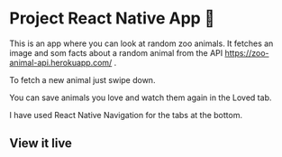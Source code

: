 # Project React Native App 📱

This is an app where you can look at random zoo animals. It fetches an image and som facts about a random animal from the API https://zoo-animal-api.herokuapp.com/ .

To fetch a new animal just swipe down.

You can save animals you love and watch them again in the Loved tab.

I have used React Native Navigation for the tabs at the bottom.


## View it live

